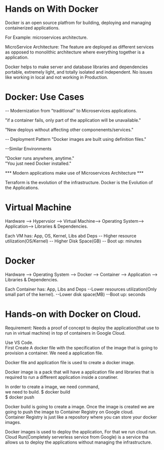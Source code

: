 # Hands on With Docker

Docker is an open source platfrom for building, deploying and managing containerized applications.

For Example: microservices architecture.

MicroService Architecture: The feature are deployed as different services as opposed to monolithic architecture where everything together is a application.  

Docker helps to make server and database libraries and dependencies portable, extremely light, and totally isolated and independent.
No issues like working in local and not working in Production.  

# Docker: Use Cases

-- Modernization from "traditional" to Microservices applications.  

"if a container fails, only part of the application will be unavailable."  

"New deploys without affecting other componenents/services."  

-- Deployment Pattern
"Docker images are built using definition files."  

--Similar Environments

"Docker runs anywhere, anytime."  
"You just need Docker installed."  

*** Modern applications make use of Microservices Architecture ***

Terraform is the evolution of the infrastructure. Docker is the Evolution of the Applications.

# Virtual Machine  

Hardware --> Hypervsior --> Virtual Machine--> Operating System--> Application--> Libraries & Dependencies.

Each VM has:
App, OS, Kernel, Libs abd Deps
-- Higher resource utilization(OS/Kernel)
-- Higher Disk Space(GB)
-- Boot up: minutes

# Docker  

Hardware --> Operating System --> Docker --> Container --> Application --> Libraries & Dependencies.

Each Container has:
App, Libs and Deps
--Lower resources utilization(Only small part of the kernel).
--Lower disk space(MB)
--Boot up: seconds

# Hands-on with Docker on Cloud.

Requirement: Needs a proof of concept to deploy the application(that use to run in virtual machine) in top of containers in Google Cloud.

Use VS Code.  
First Create A docker file with the specification of the image that is going to provision a container.
We need a application file.  

Docker file and application file is used to create a docker image.

Docker image is a pack that will have a application file and libraries that is required to run a different application inside a conatiner.  

In order to create a image, we need command,  
we need to build.
$ docker build  
$ docker push  

Docker build is going to create a image. Once the image is created we are going to push the image to Container Registry on Google cloud.  
Container Registry is just like a repository where you can store your docker images.  

Docker images is used to deploy the application, For that we run cloud run. Cloud Run(Completely serverless service from Google) is a service tha allows us to deploy the applications 
without managing the infrastructure.  




















